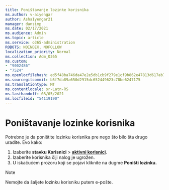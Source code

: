 ```yaml
---
title: Poništavanje lozinke korisnika
ms.author: v-aiyengar
author: AshaIyengar21
manager: dansimp
ms.date: 02/17/2021
ms.audience: Admin
ms.topic: article
ms.service: o365-administration
ROBOTS: NOINDEX, NOFOLLOW
localization_priority: Normal
ms.collection: Adm_O365
ms.custom:
- "9002486"
- "7524"
ms.openlocfilehash: ed5f48ba746da47e2e5db1cb9f279e1cf9b862e47813d617ab7df18ed64725ed
ms.sourcegitcommit: b5f7da89a650d2915dc652449623c78be6247175
ms.translationtype: MT
ms.contentlocale: sr-Latn-RS
ms.lasthandoff: 08/05/2021
ms.locfileid: "54119190"
---
```

# <a name="reset-the-users-password"></a>Poništavanje lozinke korisnika

Potrebno je da poništite lozinku korisnika pre nego što bilo šta drugo uradite. Evo kako:

1. Izaberite **stavku Korisnici**  >  **[aktivni korisnici](https://go.microsoft.com/fwlink/p/?linkid=834822)**.
1. Izaberite korisnika čiji nalog je ugrožen.
1. U iskačućem prozoru koji se pojavi kliknite na dugme **Poništi lozinku.**

> [!NOTE]
> Nemojte da šaljete lozinku korisniku putem e-pošte.
